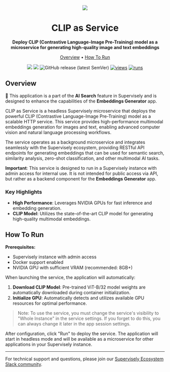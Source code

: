 <div align="center" markdown>

<img src="https://github.com/supervisely-ecosystem/embeddings-generator/releases/download/v0.1.0/clip_poster.jpg">

# CLIP as Service

**Deploy CLIP (Contrastive Language-Image Pre-Training) model as a microservice for generating high-quality image and text embeddings**

<p align="center">
  <a href="#Overview">Overview</a> •
  <a href="#How-To-Run">How To Run</a>
</p>

[![](https://img.shields.io/badge/supervisely-ecosystem-brightgreen)](https://ecosystem.supervisely.com/apps/supervisely-ecosystem/deploy-clip-as-service)
[![](https://img.shields.io/badge/slack-chat-green.svg?logo=slack)](https://supervisely.com/slack)
![GitHub release (latest SemVer)](https://img.shields.io/github/v/release/supervisely-ecosystem/deploy-clip-as-service)
[![views](https://app.supervisely.com/img/badges/views/supervisely-ecosystem/deploy-clip-as-service.png)](https://supervisely.com)
[![runs](https://app.supervisely.com/img/badges/runs/supervisely-ecosystem/deploy-clip-as-service.png)](https://supervisely.com)

</div>

## Overview

🧩 This application is a part of the **AI Search** feature in Supervisely and is designed to enhance the capabilities of the **Embeddings Generator** app.

CLIP as Service is a headless Supervisely microservice that deploys the powerful CLIP (Contrastive Language-Image Pre-Training) model as a scalable HTTP service. This service provides high-performance multimodal embeddings generation for images and text, enabling advanced computer vision and natural language processing workflows.

The service operates as a background microservice and integrates seamlessly with the Supervisely ecosystem, providing RESTful API endpoints for generating embeddings that can be used for semantic search, similarity analysis, zero-shot classification, and other multimodal AI tasks.

**Important**: This service is designed to run in a Supervisely instance with admin access for internal use. It is not intended for public access via API, but rather as a backend component for the **Embeddings Generator** app.

### Key Highlights

- **High Performance**: Leverages NVIDIA GPUs for fast inference and embedding generation.
- **CLIP Model**: Utilizes the state-of-the-art CLIP model for generating high-quality multimodal embeddings.

## How To Run

**Prerequisites:**

- Supervisely instance with admin access
- Docker support enabled
- NVIDIA GPU with sufficient VRAM (recommended: 8GB+)

When launching the service, the application will automatically:

1. **Download CLIP Model**: Pre-trained ViT-B/32 model weights are automatically downloaded during container initialization.
2. **Initialize GPU**: Automatically detects and utilizes available GPU resources for optimal performance.

> Note: To use the service, you must change the service's visibility to "Whole Instance" in the service settings. If you forget to do this, you can always change it later in the app session settings.

After configuration, click "Run" to deploy the service. The application will start in headless mode and will be available as a microservice for other applications in your Supervisely instance.

---

For technical support and questions, please join our [Supervisely Ecosystem Slack community](https://supervisely.com/slack).
